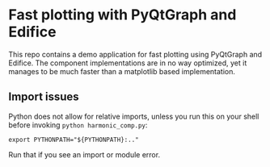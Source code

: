 # Fast plotting with PyQtGraph and Edifice

This repo contains a demo application for fast plotting using
PyQtGraph and Edifice. The component implementations are in no
way optimized, yet it manages to be much faster than a matplotlib
based implementation.

## Import issues

Python does not allow for relative imports, unless you run this on
your shell before invoking `python harmonic_comp.py`:

```
export PYTHONPATH="${PYTHONPATH}:.."
```

Run that if you see an import or module error.
